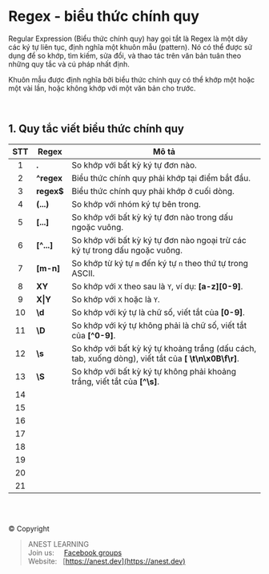 # Regex - biểu thức chính quy



Regular Expression (Biểu thức chính quy) hay gọi tắt là Regex là một dãy các ký tự liên tục, định nghĩa một khuôn mẫu (pattern). Nó có thể được sử dụng để so khớp, tìm kiếm, sửa đổi, và thao tác trên văn bản tuân theo những quy tắc và cú pháp nhất định.

Khuôn mẫu được định nghĩa bởi biểu thức chính quy có thể khớp một hoặc một vài lần, hoặc không khớp với một văn bản cho trước.

<br />

## 1. Quy tắc viết biểu thức chính quy

| STT | Regex | Mô tả |
|:---:|-------|-------|
|  1  | **.**      | So khớp với bất kỳ ký tự đơn nào. |
|  2  | **^regex** | Biểu thức chính quy phải  khớp tại điểm bắt đầu. |
|  3  | **regex$** | Biểu thức chính quy phải khớp ở cuối dòng. |
|  4  | **(...)** | So khớp với nhóm ký tự bên trong. |
|  5  | **[...]** | So khớp với bất kỳ ký tự đơn nào trong dấu ngoặc vuông. |
|  6  | **[^...]** | So khớp với bất kỳ ký tự đơn nào ngoại trừ các ký tự trong dấu ngoặc vuông. |
|  7  | **[m-n]** | So khớp từ ký tự `m` đến ký tự `n` theo thứ tự trong ASCII. |
|  8  | **XY** | So khớp với `X` theo sau là `Y`, ví dụ: **[a-z][0-9]**. |
|  9  | **X&#124;Y** | So khớp với `X` hoặc là `Y`. |
| 10  | **\d** | So khớp với ký tự là chữ số, viết tắt của **[0-9]**. |
| 11  | **\D** | So khớp với ký tự không phải là chữ số, viết tắt của **[^0-9]**. |
| 12  | **\s** | So khớp với bất kỳ ký tự khoảng trắng (dấu cách, tab, xuống dòng), viết tắt của **[ \t\n\x0B\f\r]**. |
| 13  | **\S** | So khớp với bất kỳ ký tự không phải khoảng trắng, viết tắt của **[^\s]**. |
| 14  |  |
| 15  |  |
| 16  |  |
| 17  |  |
| 18  |  |
| 19  |  |
| 20  |  |
| 21  |  |


<br />

##  

© Copyright
> ANEST LEARNING  
> Join us: &nbsp;&nbsp;&nbsp; [Facebook groups](https://www.facebook.com/groups/anest.learning/)  
> Website: &nbsp; [https://anest.dev](https://anest.dev) 
